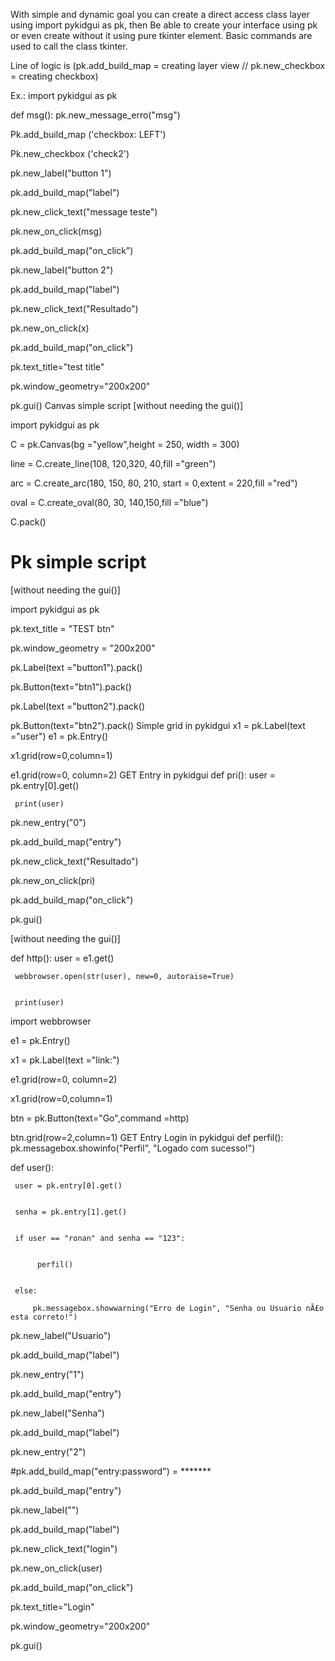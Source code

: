 With simple and dynamic goal you can create a direct access class layer using import pykidgui as pk, then Be able to create your interface using pk or even create without it using pure tkinter element. Basic commands are used to call the class tkinter.

Line of logic is (pk.add_build_map = creating layer view // pk.new_checkbox = creating checkbox)

Ex.: import pykidgui as pk

def msg():
	pk.new_message_erro("msg")

Pk.add_build_map ('checkbox: LEFT')


Pk.new_checkbox ('check2')


pk.new_label("button 1")


pk.add_build_map("label")


pk.new_click_text("message teste") 


pk.new_on_click(msg)


pk.add_build_map("on_click")


pk.new_label("button 2")


pk.add_build_map("label")


pk.new_click_text("Resultado")


pk.new_on_click(x)


pk.add_build_map("on_click")


pk.text_title="test title"



pk.window_geometry="200x200"



pk.gui()
Canvas simple script
[without needing the gui()]

import pykidgui as pk

C = pk.Canvas(bg ="yellow",height = 250, width = 300) 

line = C.create_line(108, 120,320, 40,fill ="green") 

arc = C.create_arc(180, 150, 80, 210, start = 0,extent = 220,fill ="red") 

oval = C.create_oval(80, 30, 140,150,fill ="blue") 

C.pack()
# Pk simple script
[without needing the gui()]

import pykidgui as pk

pk.text_title = "TEST btn"


pk.window_geometry = "200x200"


pk.Label(text ="button1").pack()


pk.Button(text="btn1").pack()


pk.Label(text ="button2").pack()


pk.Button(text="btn2").pack()
Simple grid in pykidgui
x1 = pk.Label(text ="user")
e1 = pk.Entry()


x1.grid(row=0,column=1)


e1.grid(row=0, column=2)
GET Entry in pykidgui
def pri():
	 user = pk.entry[0].get()

	 print(user)

pk.new_entry("0")


pk.add_build_map("entry")


pk.new_click_text("Resultado") 


pk.new_on_click(pri)


pk.add_build_map("on_click")

pk.gui()

[without needing the gui()]


def http():
	 user = e1.get()


	 webbrowser.open(str(user), new=0, autoraise=True)


	 print(user)


import webbrowser

e1 = pk.Entry()


x1 = pk.Label(text ="link:")

e1.grid(row=0, column=2)


x1.grid(row=0,column=1)


btn = pk.Button(text="Go",command =http)


btn.grid(row=2,column=1)
GET Entry Login in pykidgui
def perfil():
	  pk.messagebox.showinfo("Perfil", "Logado com sucesso!")

def user():


	 user = pk.entry[0].get()


	 senha = pk.entry[1].get()


	 if user == "ronan" and senha == "123":


		  perfil()


	 else:

		 pk.messagebox.showwarning("Erro de Login", "Senha ou Usuario nÃ£o esta correto!")    


pk.new_label("Usuario")



pk.add_build_map("label")


pk.new_entry("1")


pk.add_build_map("entry")


pk.new_label("Senha")


pk.add_build_map("label")


pk.new_entry("2")

#pk.add_build_map("entry:password") = *******

pk.add_build_map("entry")


pk.new_label("")


pk.add_build_map("label")


pk.new_click_text("login") 


pk.new_on_click(user)


pk.add_build_map("on_click")



pk.text_title="Login"


pk.window_geometry="200x200"


pk.gui()
